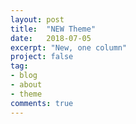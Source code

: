 ```yaml
---
layout: post
title:  "NEW Theme"
date:   2018-07-05
excerpt: "New, one column"
project: false
tag:
- blog
- about
- theme
comments: true
---
```

